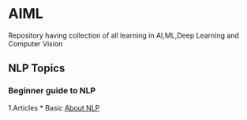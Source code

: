 # AIML
Repository having collection of all learning in AI,ML,Deep Learning and Computer Vision


## NLP Topics

### Beginner guide to NLP
1.Articles
	* Basic [About NLP](https://medium.com/@ageitgey/natural-language-processing-is-fun-9a0bff37854e)
